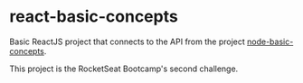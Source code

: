 # react-basic-concepts

Basic ReactJS project that connects to the API from the project [node-basic-concepts](https://github.com/larissarodr/node-basic-concepts).

This project is the RocketSeat Bootcamp's second challenge.
